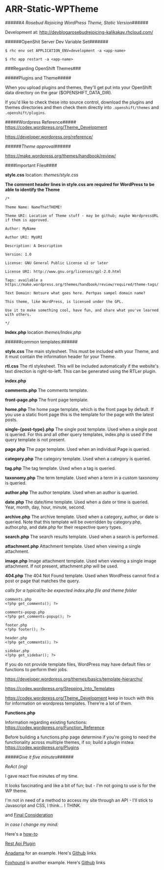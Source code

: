 # ARR-Static-WPTheme
######*A Rosebud Rejoicing WordPress Theme, Static Version*######

Development at: http://devblogarosebudrejoicing-kalikakay.rhcloud.com/

######OpenShit Server Dev Variable Set#######
```
$ rhc env set APPLICATION_ENV=development -a <app-name>

$ rhc app restart -a <app-name>
```

###Regarding OpenShift Themes###

#####Plugins and Theme#####

When you upload plugins and themes, they'll get put into your OpenShift
data directory on the gear ($OPENSHIFT_DATA_DIR).

If you'd like to check these into source control, download the plugins
and themes directories and then check them directly into
`.openshift/themes` and `.openshift/plugins`.

#####Wordpress Reference#####
https://codex.wordpress.org/Theme_Development

https://developer.wordpress.org/reference/

######*Theme approval*######

https://make.wordpress.org/themes/handbook/review/

####Important Files####

**style.css** location: *themes/style.css*

**The comment header lines in style.css are required for WordPress to be able to identify the Theme**

```
/*

Theme Name: NameThatTHEME!

Theme URI: Location of Theme stuff - may be github; maybe WordpressURL if them is approved.

Author: MyName

Author URI: MyURI

Description: A Description

Version: 1.0

License: GNU General Public License v2 or later

License URI: http://www.gnu.org/licenses/gpl-2.0.html

Tags: available a https://make.wordpress.org/themes/handbook/review/required/theme-tags/

Text Domain: Notsure what goes here. Perhpas sampel domain name?

This theme, like WordPress, is licensed under the GPL.

Use it to make something cool, have fun, and share what you've learned with others.

*/
```

**Index.php** location *themes/Index.php*

######common templates:######

**style.css**
The main stylesheet. This must be included with your Theme, and it must contain the information header for your Theme.

**rtl.css**
 The rtl stylesheet. This will be included automatically if the website's text direction is right-to-left. This can be generated using the RTLer plugin.

**index.php**

**comments.php**
    The comments template.

**front-page.php**
    The front page template.

**home.php**
    The home page template, which is the front page by default. If you use a static front page this is the template for the page with the latest posts.


**single-{post-type}.php**
    The single post template. Used when a single post is queried. For this and all other query templates, index.php is used if the query template is not present.

**page.php**
    The page template. Used when an individual Page is queried.

**category.php**
    The category template. Used when a category is queried.

**tag.php**
    The tag template. Used when a tag is queried.

**taxonomy.php**
    The term template. Used when a term in a custom taxonomy is queried.

**author.php**
    The author template. Used when an author is queried.

**date.php**
    The date/time template. Used when a date or time is queried. Year, month, day, hour, minute, second.

**archive.php**
    The archive template. Used when a category, author, or date is queried. Note that this template will be overridden by category.php, author.php, and date.php for their respective query types.

**search.php**
    The search results template. Used when a search is performed.

**attachment.php**
    Attachment template. Used when viewing a single attachment.

**image.php**
    Image attachment template. Used when viewing a single image attachment. If not present, attachment.php will be used.

**404.php**
    The 404 Not Found template. Used when WordPress cannot find a post or page that matches the query.

*calls for a typical/to-be expected index.php file and theme folder*
```
comments.php
<?php get_comments(); ?>

comments-popup.php
<?php get_comments-popup(); ?>

footer.php
<?php footer(); ?>

header.php
<?php get_comments(); ?>

sidebar.php
<?php get_sidebar(); ?>
```

If you do not provide template files, WordPress may have default files or functions to perform their jobs.

https://developer.wordpress.org/themes/basics/template-hierarchy/

https://codex.wordpress.org/Stepping_Into_Templates

https://codex.wordpress.org/Theme_Development keep in touch with this for information on wordpress templates. There're a lot of them.

**Functions.php**


Information regarding existing functions: https://codex.wordpress.org/Function_Reference

Before building a functions.php page determine if you're going to need the functionality across muiltiple themes, if so; build a plugin instea: https://codex.wordpress.org/Plugins


#####_Give it five minutes_######

*_ReAct (ing)_*

I gave react five minutes of my time. 

It looks fascinating and like a bit of fun; but - I'm not going to use is for the WP theme.

I'm not in need of a method to access my site through an API - I'll stick to Javascript and CSS, I think... I THINK. 

and [Final Consideration](http://www.benmccann.com/todo-mvc-angular-vs-react/)

*In case I change my mind:*

Here's a [how-to](http://wptavern.com/anadama-an-example-wordpress-recipe-theme-based-on-react)

[Rest Api Plugin](https://wordpress.org/plugins/rest-api/)

[Anadama]([http://wptavern.com/anadama-an-example-wordpress-recipe-theme-based-on-react) for an example. Here's  [Github](https://github.com/ryelle/Anadama-React) links

[Foxhound](https://themes.redradar.net/foxhound/) is another example. Here's [Github](https://github.com/ryelle/Foxhound) links 


